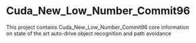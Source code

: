 # Cuda_New_Low_Number_Commit96
This project contains Cuda_New_Low_Number_Commit96 core information on state of the art auto-drive object recognition and path avoidance
